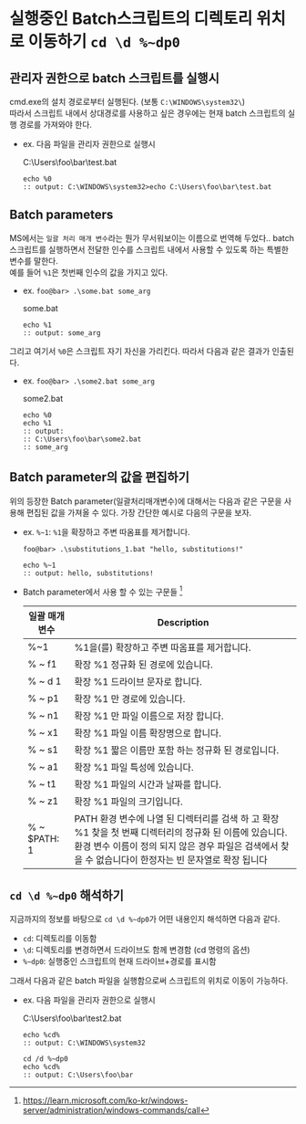 # 실행중인 Batch스크립트의 디렉토리 위치로 이동하기 `cd \d %~dp0`

## 관리자 권한으로 batch 스크립트를 실행시
cmd.exe의 설치 경로로부터 실행된다. (보통 `C:\WINDOWS\system32\`)  
따라서 스크립트 내에서 상대경로를 사용하고 싶은 경우에는 현재 batch 스크립트의 실행 경로를 가져와야 한다.

- ex. 다음 파일을 관리자 권한으로 실행시 

	C:\Users\foo\bar\test.bat

	```batch
	echo %0
	:: output: C:\WINDOWS\system32>echo C:\Users\foo\bar\test.bat
	```

## Batch parameters
MS에서는 `일괄 처리 매개 변수`라는 뭔가 무서워보이는 이름으로 번역해 두었다.. batch 스크립트를 실행하면서 전달한 인수를 스크립트 내에서 사용할 수 있도록 하는 특별한 변수를 말한다.   
예를 들어 `%1`은 첫번째 인수의 값을 가지고 있다. 

- ex. `foo@bar> .\some.bat some_arg`

	some.bat
	``` batch
	echo %1
	:: output: some_arg
	```

그리고 여기서 `%0`은 스크립트 자기 자신을 가리킨다. 따라서 다음과 같은 결과가 인출된다. 

- ex. `foo@bar> .\some2.bat some_arg`

	some2.bat
	``` batch
	echo %0
	echo %1
	:: output:
	:: C:\Users\foo\bar\some2.bat
	:: some_arg
	```
## Batch parameter의 값을 편집하기

위의 등장한 Batch parameter(일괄처리매개변수)에 대해서는 다음과 같은 구문을 사용해 편집된 값을 가져올 수 있다. 가장 간단한 예시로 다음의 구문을 보자.

- ex. `%~1`: `%1`을 확장하고 주변 따옴표를 제거합니다.

	`foo@bar> .\substitutions_1.bat "hello, substitutions!"` 
	```batch
	echo %~1
	:: output: hello, substitutions!
	```
- Batch parameter에서 사용 할 수 있는 구문들 [^1]

  | 일괄 매개 변수 | 	Description |
  | --- | --- |
  | %~1	| %1을(를) 확장하고 주변 따옴표를 제거합니다.|
  | % ~ f1 | 	확장 %1 정규화 된 경로에 있습니다. |
  | % ~ d 1 | 	확장 %1 드라이브 문자로 합니다. |
  | % ~ p1 | 	확장 %1 만 경로에 있습니다. |
  | % ~ n1 | 	확장 %1 만 파일 이름으로 저장 합니다. |
  | % ~ x1 | 	확장 %1 파일 이름 확장명으로 합니다. |
  | % ~ s1 | 	확장 %1 짧은 이름만 포함 하는 정규화 된 경로입니다. |
  | % ~ a1 | 	확장 %1 파일 특성에 있습니다. |
  | % ~ t1 | 	확장 %1 파일의 시간과 날짜를 합니다. |
  | % ~ z1 | 	확장 %1 파일의 크기입니다. |
  | % ~ $PATH: 1 | 	PATH 환경 변수에 나열 된 디렉터리를 검색 하 고 확장 %1 찾을 첫 번째 디렉터리의 정규화 된 이름에 있습니다. 환경 변수 이름이 정의 되지 않은 경우 파일은 검색에서 찾을 수 없습니다이 한정자는 빈 문자열로 확장 됩니다 |

## `cd \d %~dp0` 해석하기

지금까지의 정보를 바탕으로 `cd \d %~dp0`가 어떤 내용인지 해석하면 다음과 같다. 

- `cd`: 디렉토리를 이동함
- `\d`: 디렉토리를 변경하면서 드라이브도 함께 변경함 (cd 명령의 옵션)
- `%~dp0`: 실행중인 스크립트의 현재 드라이브+경로를  표시함

그래서 다음과 같은 batch 파일을 실행함으로써 스크립트의 위치로 이동이 가능하다.

- ex. 다음 파일을 관리자 권한으로 실행시 

	C:\Users\foo\bar\test2.bat

	```batch
	echo %cd%
	:: output: C:\WINDOWS\system32
	
	cd /d %~dp0
	echo %cd%
	:: output: C:\Users\foo\bar
	```
[^1]: https://learn.microsoft.com/ko-kr/windows-server/administration/windows-commands/call
